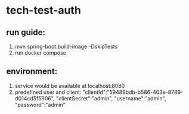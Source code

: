 # tech-test-auth

## run guide:
 1) mvn spring-boot:build-image -DskipTests
 2) run docker compose
## environment:
 1) service would be available at localhost:8080
 2) predefined user and client:
 "clientId":"59489bdb-b586-403e-8789-d014cd5f5906",
 "clientSecret":"admin",
 "username":"admin",
 "password":"admin" 
 
